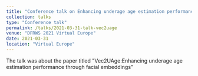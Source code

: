 ```yaml
---
title: "Conference talk on Enhancing underage age estimation performance through facial embeddings"
collection: talks
type: "Conference talk"
permalink: /talks/2021-03-31-talk-vec2uage
venue: "DFRWS 2021 Virtual Europe"
date: 2021-03-31
location: "Virtual Europe"
---
```


The talk was about the paper titled "Vec2UAge:Enhancing underage age estimation performance through facial embeddings"
